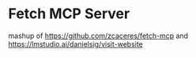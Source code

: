 # Fetch MCP Server

mashup of https://github.com/zcaceres/fetch-mcp and https://lmstudio.ai/danielsig/visit-website